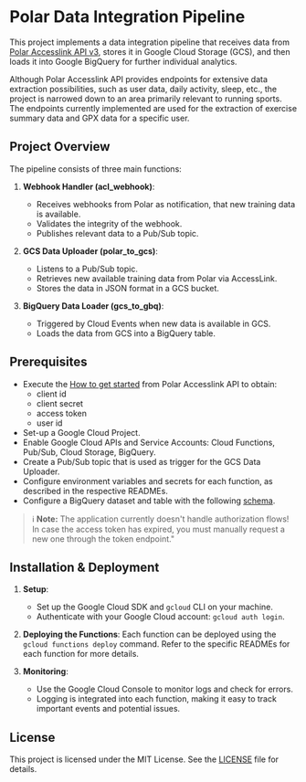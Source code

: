 # Polar Data Integration Pipeline

This project implements a data integration pipeline that receives data from [Polar Accesslink API v3](https://www.polar.com/accesslink-api/#polar-accesslink-api), stores it in Google Cloud Storage (GCS), and then loads it into Google BigQuery for further individual analytics.

Although Polar Accesslink API provides endpoints for extensive data extraction possibilities, such as user data, daily activity, sleep, etc., the project is narrowed down to an area primarily relevant to running sports. The endpoints currently implemented are used for the extraction of exercise summary data and GPX data for a specific user.

## Project Overview

The pipeline consists of three main functions:

1. **Webhook Handler (acl_webhook)**:
   - Receives webhooks from Polar as notification, that new training data is available.
   - Validates the integrity of the webhook.
   - Publishes relevant data to a Pub/Sub topic.

2. **GCS Data Uploader (polar_to_gcs)**:
   - Listens to a Pub/Sub topic.
   - Retrieves new available training data from Polar via AccessLink.
   - Stores the data in JSON format in a GCS bucket.

3. **BigQuery Data Loader (gcs_to_gbq)**:
   - Triggered by Cloud Events when new data is available in GCS.
   - Loads the data from GCS into a BigQuery table.

## Prerequisites

- Execute the [How to get started](https://www.polar.com/accesslink-api/#how-to-get-started) from Polar Accesslink API to obtain:
    - client id
    - client secret
    - access token
    - user id
- Set-up a Google Cloud Project.
- Enable Google Cloud APIs and Service Accounts: Cloud Functions, Pub/Sub, Cloud Storage, BigQuery.
- Create a Pub/Sub topic that is used as trigger for the GCS Data Uploader.
- Configure environment variables and secrets for each function, as described in the respective READMEs.
- Configure a BigQuery dataset and table with the following [schema](./gcf_gcs_to_gbq/schema.json).

> :information_source: **Note:** The application currently doesn't handle authorization flows! In case the access token has expired, you must manually request a new one through the token endpoint."

## Installation & Deployment

1. **Setup**:
   - Set up the Google Cloud SDK and `gcloud` CLI on your machine.
   - Authenticate with your Google Cloud account: `gcloud auth login`.

2. **Deploying the Functions**:
   Each function can be deployed using the `gcloud functions deploy` command. Refer to the specific READMEs for each function for more details.

3. **Monitoring**:
   - Use the Google Cloud Console to monitor logs and check for errors.
   - Logging is integrated into each function, making it easy to track important events and potential issues.

## License

This project is licensed under the MIT License. See the [LICENSE](./License) file for details.
